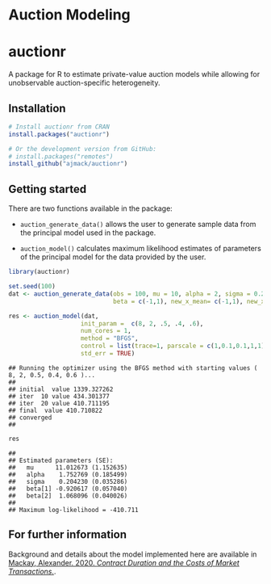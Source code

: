 Auction Modeling
================

<!-- README.md is generated from README.Rmd. Please edit that file -->

# auctionr

A package for R to estimate private-value auction models while allowing
for unobservable auction-specific heterogeneity.

## Installation

``` r
# Install auctionr from CRAN
install.packages("auctionr")

# Or the development version from GitHub:
# install.packages("remotes")
install_github("ajmack/auctionr")
```

## Getting started

There are two functions available in the package:

  - `auction_generate_data()` allows the user to generate sample data
    from the principal model used in the package.

  - `auction_model()` calculates maximum likelihood estimates of
    parameters of the principal model for the data provided by the user.

<!-- end list -->

``` r
library(auctionr)

set.seed(100)
dat <- auction_generate_data(obs = 100, mu = 10, alpha = 2, sigma = 0.2,
                             beta = c(-1,1), new_x_mean= c(-1,1), new_x_sd = c(0.5,0.8))

res <- auction_model(dat,
                    init_param =  c(8, 2, .5, .4, .6),
                    num_cores = 1,
                    method = "BFGS",
                    control = list(trace=1, parscale = c(1,0.1,0.1,1,1)),
                    std_err = TRUE)
```

    ## Running the optimizer using the BFGS method with starting values ( 8, 2, 0.5, 0.4, 0.6 )...
    ## 
    ## initial  value 1339.327262 
    ## iter  10 value 434.301377
    ## iter  20 value 410.711195
    ## final  value 410.710822 
    ## converged
    ## 

``` r
res
```

    ## 
    ## Estimated parameters (SE):                             
    ##   mu      11.012673 (1.152635)
    ##   alpha    1.752769 (0.185499)
    ##   sigma    0.204230 (0.035286)
    ##   beta[1] -0.920617 (0.057040)
    ##   beta[2]  1.068096 (0.040026)
    ## 
    ## Maximum log-likelihood = -410.711

## For further information

Background and details about the model implemented here are available in
[Mackay, Alexander. 2020. *Contract Duration and the Costs of Market
Transactions.*](https://www.hbs.edu/faculty/Pages/item.aspx?num=53718).
